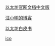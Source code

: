 # 
[以太坊官网文档中文版](http://wiki.jikexueyuan.com/project/ethereum/)

[汪小明的博客](http://wangxiaoming.com/blog/archives/)

[以太坊白皮书](https://github.com/ethereum/wiki/wiki/%5B%E4%B8%AD%E6%96%87%5D-%E4%BB%A5%E5%A4%AA%E5%9D%8A%E7%99%BD%E7%9A%AE%E4%B9%A6)

[ico](http://www.ico.com/)

